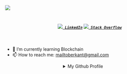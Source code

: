 <!-- <img align="right" src="https://visitor-badge.laobi.icu/badge?page_id=berkantsoytas.berkantsoytas"> -->

  <h1>
    <a href="https://git.io/typing-svg">
      <!--<img src="https://readme-typing-svg.herokuapp.com/?lines=Hello,+There!+👋;I'm+Berkant....;A+developer+from+Earth;&center=true&size=30">-->
      <img src="https://readme-typing-svg.herokuapp.com/?lines=Hello,+There!+👋;I'm+Berkant....;A+developer+from+Earth;&center=true&size=30">
    </a>
  </h1>
  
  <h5 align="center">
    <code>
      <a href="https://www.linkedin.com/in/berkantsoytas" title="LinkedIn Profile"><img width="22" src="https://raw.githubusercontent.com/ramazansancar/ramazansancar/main/images/linkedin.svg"> LinkedIn</a></code>
    <code></code>
    <code><a href="https://stackoverflow.com/users/16599280/berkant-soyta%c5%9f" title="Stack Overflow Profile"><img width="22" src="https://raw.githubusercontent.com/ramazansancar/ramazansancar/main/images/stackoverflow.svg"> Stack Overflow</a></code>
  </h5>
<br>
  
- 🌱 I’m currently learning Blockchain
- 📫 How to reach me: [mailtoberkant@gmail.com](mailto:berkant@gmail.com)

<details align="center">
  <summary>My Github Profile</summary>
  <img src="https://raw.githubusercontent.com/berkantsoytas/berkantsoytas/master/github-metrics.svg" />
</details>

<!--
<details align="center" >
<summary>Github most used Languages</summary>
<img width="350px" height="150px" src="https://github-readme-stats.vercel.app/api/top-langs/?username=berkantsoytas&layout=compact"/>
</details>

<details align="center" >
<summary>Github stats summary</summary>
<img width="350px" height="150px" src="https://github-readme-stats.vercel.app/api?username=berkantsoytas&show_icons=true&bg_color=35,002880,3059b3,4ab2c7,007f99&text_color=FFF&theme=dark&custom_title=Berkant%27s%20GitHub%20stats&hide_border=true&border_radius=10"/>
</details>
-->
